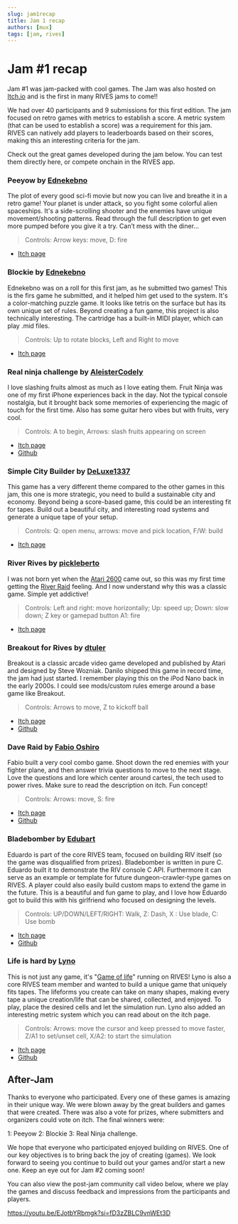 ```yaml
---
slug: jam1recap
title: Jam 1 recap
authors: [mux]
tags: [jam, rives]
---
```


# Jam #1 recap

Jam #1 was jam-packed with cool games. The Jam was also hosted on [Itch.io](https://itch.io/jam/rives1) and is the first in many RIVES jams to come!!

We had over 40 participants and 9 submissions for this first edition. The jam focused on retro games with metrics to establish a score. A metric system (that can be used to establish a score) was a requirement for this jam. RIVES can natively add players to leaderboards based on their scores, making this an interesting criteria for the jam.
  
Check out the great games developed during the jam below. You can test them directly here, or compete onchain in the RIVES app. 


### Peeyow by [Ednekebno](https://x.com/ednekebno)

The plot of every good sci-fi movie but now you can live and breathe it in a retro game! Your planet is under attack, so you fight some colorful alien spaceships. It's a side-scrolling shooter and the enemies have unique movement/shooting patterns. Read through the full description to get even more pumped before you give it a try. Can’t mess with the diner…

 
> Controls: Arrow keys: move, D: fire


 - [Itch page](https://ednekebno.itch.io/peeyow)

  

### Blockie by [Ednekebno](https://x.com/ednekebno)

Ednekebno was on a roll for this first jam, as he submitted two games! This is the firs game he submitted, and it helped him get used to the system. It's a color-matching puzzle game. It looks like tetris on the surface but has its own unique set of rules. Beyond creating a fun game, this project is also technically interesting. The cartridge has a built-in MIDI player, which can play .mid files.

> Controls: Up to rotate blocks, Left and Right to move


 - [Itch page](https://ednekebno.itch.io/blockie)

###  Real ninja challenge by [AleisterCodely](https://x.com/AleisterCodely) 

I love slashing fruits almost as much as I love eating them. Fruit Ninja was one of my first iPhone experiences back in the day. Not the typical console nostalgia, but it brought back some memories of experiencing the magic of touch for the first time. Also has some guitar hero vibes but with fruits, very cool.

> Controls: A to begin, Arrows: slash fruits appearing on screen


 - [Itch page](https://aleistercodely.itch.io/real-ninja-challenge)
 - [Github](https://github.com/AleisterCodely/rivemu-real-ninja-challenge)

### Simple City Builder by [DeLuxe1337](https://deluxe1337.itch.io/)

This game has a very different theme compared to the other games in this jam, this one is more strategic, you need to build a sustainable city and economy. Beyond being a score-based game, this could be an interesting fit for tapes. Build out a beautiful city, and interesting road systems and generate a unique tape of your setup.

> Controls: Q: open menu, arrows: move and pick location, F/W: build


 - [Itch page](https://deluxe1337.itch.io/simple-city-builder)

### River Rives by [pickleberto](https://x.com/pickleberto)

I was not born yet when the [Atari 2600](https://pt.wikipedia.org/wiki/Atari_2600) came out, so this was my first time getting the [River Raid](https://en.wikipedia.org/wiki/River_Raid) feeling. And I now understand why this was a classic game. Simple yet addictive!

> Controls: Left and right: move horizontally; Up: speed up; Down: slow down; Z key or gamepad button A1: fire



 - [Itch page](https://pickleberto.itch.io/river-rives)

### Breakout for Rives by [dtuler](https://x.com/dtuler)

Breakout is a classic arcade video game developed and published by Atari and designed by Steve Wozniak. Danilo shipped this game in record time, the jam had just started. I remember playing this on the iPod Nano back in the early 2000s. I could see mods/custom rules emerge around a base game like Breakout.

> Controls: Arrows to move, Z to kickoff ball


 - [Itch page](https://dtuler.itch.io/breakout-rives)
 - [Github](https://github.com/tuler/breakout-rives)

### Dave Raid by [Fabio Oshiro](https://x.com/fabiooshiro)

Fabio built a very cool combo game. Shoot down the red enemies with your fighter plane, and then answer trivia questions to move to the next stage. Love the questions and lore which center around cartesi, the tech used to power rives. Make sure to read the description on itch. Fun concept!

> Controls: Arrows: move, S: fire


 - [Itch page](https://fabiooshiro.itch.io/dave-raid)
 - [Github](https://github.com/fabiooshiro/dave-raid)

### Bladebomber by [Edubart](https://github.com/edubart)

Eduardo is part of the core RIVES team, focused on building RIV itself (so the game was disqualified from prizes). Bladebomber is written in pure C. Eduardo built it to demonstrate the RIV console C API. Furthermore it can serve as an example or template for future dungeon-crawler-type games on RIVES. A player could also easily build custom maps to extend the game in the future. This is a beautiful and fun game to play, and I love how Eduardo got to build this with his girlfriend who focused on designing the levels.

> Controls: UP/DOWN/LEFT/RIGHT: Walk, Z: Dash, X : Use blade, C: Use bomb


 - [Itch page](https://edubart.itch.io/bladebomber)
 - [Github](https://github.com/edubart/bladebomber)

### Life is hard by [Lyno](https://github.com/lynoferraz)


This is not just any game, it's "[Game of life](https://en.wikipedia.org/wiki/Conway%27s_Game_of_Life)" running on RIVES! Lyno is also a core RIVES team member and wanted to build a unique game that uniquely fits tapes. The lifeforms you create can take on many shapes, making every tape a unique creation/life that can be shared, collected, and enjoyed. To play, place the desired cells and let the simulation run. Lyno also added an interesting metric system which you can read about on the itch page. 

> Controls: Arrows: move the cursor and keep pressed to move faster, Z/A1 to set/unset cell,  X/A2: to start the simulation

- [Itch page](https://fergo6.itch.io/life-is-hard)
- [Github](https://github.com/edubart/bladebomber)


## After-Jam

Thanks to everyone who participated. Every one of these games is amazing in their unique way. We were blown away by the great builders and games that were created. There was also a vote for prizes, where submitters and organizers could vote on itch. The final winners were:

1: Peeyow
2: Blockie
3: Real Ninja challenge.

We hope that everyone who participated enjoyed building on RIVES. One of our key objectives is to bring back the joy of creating (games). We look forward to seeing you continue to build out your games and/or start a new one. Keep an eye out for Jam #2 coming soon!

You can also view the post-jam community call video below, where we play the games and discuss feedback and impressions from the participants and players.

https://youtu.be/EJotbYRbmgk?si=fD3zZBLC9vnWEt3D
